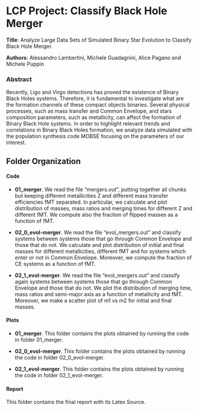 # LCP Project: Classify Black Hole Merger

**Title**: Analyze Large Data Sets of Simulated Binary Star Evolution to Classify Black Hole Merger.

**Authors**: Alessandro Lambertini, Michele Guadagnini, Alice Pagano and Michele Puppin

### Abstract

Recently, Ligo and Virgo detections has proved the existence of Binary Black Holes systems. Therefore, it is fundamental to investigate what are the formation channels of these compact objects binaries. Several physical processes, such as mass transfer and Common Envelope, and stars composition parameters, such as metallicity, can affect the formation of Binary Black Hole systems.
In order to highlight relevant trends and correlations in Binary Black Holes formation, we analyze data simulated with the population synthesis code MOBSE focusing on the parameters of our interest.  

## Folder Organization

#### Code

* **01_merger**. We read the file “mergers.out”, putting together all chunks but keeping different metallicities Z and different mass transfer efficiencies fMT separated.
In particular, we calculate and plot distribution of masses, mass ratios and merging times for different Z and different fMT. We compute also the fraction of flipped masses as a function of fMT.

* **02_0_evol-merger**. We read the file “evol_mergers.out” and classify systems between systems those that go through Common Envelope and those that do not.
We calculate and plot distribution of initial and final masses for different metallicities, different fMT and for systems which enter or not in Common Envelope.
Moreover, we compute the fraction of CE systems as a function of fMT.

* **02_1_evol-merger**. We read the file “evol_mergers.out” and classify again systems between systems those that go through Common Envelope and those that do not. We plot the distribution of merging time, mass ratios and semi-major axis as a function of metallicity and fMT. Moreover, we make a scatter plot of m1 vs m2 for initial and final masses.

#### Plots

* **01_merger**. This folder contains the plots obtained by running the code in folder 01_merger.

* **02_0_evol-merger**. This folder contains the plots obtained by running the code in folder 02_0_evol-merger.

* **02_1_evol-merger**. This folder contains the plots obtained by running the code in folder 02_1_evol-merger.


#### Report
This folder contains the final report with its Latex Source.
